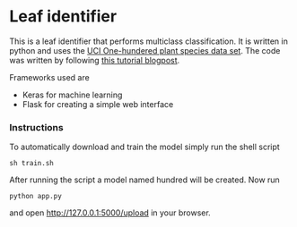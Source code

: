 # Leaf identifier
This is a leaf identifier that performs multiclass classification. It is written in python and uses the [UCI One-hundered plant species data set](https://archive.ics.uci.edu/ml/datasets/One-hundred+plant+species+leaves+data+set). 
The code was written by following [this tutorial blogpost](https://www.pyimagesearch.com/2017/12/11/image-classification-with-keras-and-deep-learning/).

Frameworks used are 
* Keras for machine learning
* Flask for creating a simple web interface

### Instructions
To automatically download and train the model simply run the shell script
```
sh train.sh
```
After running the script a model named hundred will be created. Now run
```
python app.py
```
and open http://127.0.0.1:5000/upload in your browser.

